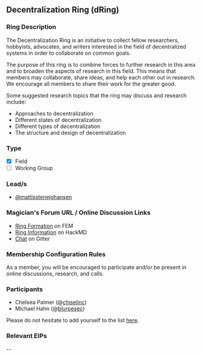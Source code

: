 ## Decentralization Ring (dRing)

### Ring Description

The Decentralization Ring is an initiative to collect fellow researchers, hobbyists, advocates, and writers interested in the field of decentralized systems in order to collaborate on common goals. 

The purpose of this ring is to combine forces to further research in this area and to broaden the aspects of research in this field. This means that members may collaborate, share ideas, and help each other out in research. We encourage all members to share their work for the greater good. 

Some suggested research topics that the ring may discuss and research include:
* Approaches to decentralization
* Different states of decentralization
* Different types of decentralization
* The structure and design of decentralization


### Type
- [x] Field
- [ ] Working Group

### Lead/s
* [@mattisstenejohansen](https://github.com/mattisstenejohansen)

### Magician's Forum URL / Online Discussion Links

* [Ring Formation](https://ethereum-magicians.org/t/forming-a-ring-decentralization/1516) on FEM
* [Ring Information](https://hackmd.io/Sf7WMZFDTea2rZbBYSqaHA) on HackMD
* [Chat](https://gitter.im/0dRing/Lobby) on Gitter

### Membership Configuration Rules

As a member, you will be encouraged to participate and/or be present in online discussions, research, and calls.

### Participants

* Chelsea Palmer (@[chiselinc](https://github.com/chiselinc))
* Michael Hahn (@[blurpesec](https://github.com/hahnmichaelf))

Please do not hesitate to add yourself to the list [here](https://hackmd.io/Sf7WMZFDTea2rZbBYSqaHA?both#Participants).

### Relevant EIPs
-- 